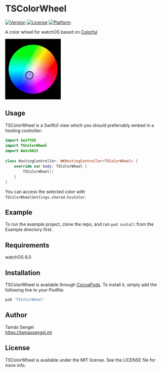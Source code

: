 # TSColorWheel

[![Version](https://img.shields.io/cocoapods/v/TSColorWheel.svg?style=flat)](https://cocoapods.org/pods/TSColorWheel)
[![License](https://img.shields.io/cocoapods/l/TSColorWheel.svg?style=flat)](https://cocoapods.org/pods/TSColorWheel)
[![Platform](https://img.shields.io/cocoapods/p/TSColorWheel.svg?style=flat)](https://cocoapods.org/pods/TSColorWheel)

A color wheel for watchOS based on [Colorful](https://github.com/hayashi311/Color-Picker-for-iOS)

<img src="capture.gif" alt="Screen Capture" width="180">

## Usage

TSColorWheel is a SwiftUI view which you should preferrably embed in a hosting controller:

```swift
import SwiftUI
import TSColorWheel
import WatchKit

class HostingController: WKHostingController<TSColorWheel> {
    override var body: TSColorWheel {
        TSColorWheel()
    }
}
```

You can access the selected color with `TSColorWheelSettings.shared.hsvColor`.

## Example

To run the example project, clone the repo, and run `pod install` from the Example directory first.

## Requirements

watchOS 6.0

## Installation

TSColorWheel is available through [CocoaPods](https://cocoapods.org). To install
it, simply add the following line to your Podfile:

```ruby
pod 'TSColorWheel'
```

## Author

Tamás Sengel  
https://tamassengel.ml

## License

TSColorWheel is available under the MIT license. See the LICENSE file for more info.
